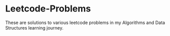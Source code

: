 # Leetcode-Problems
These are solutions to various leetcode problems
in my Algorithms and Data Structures learning journey.

